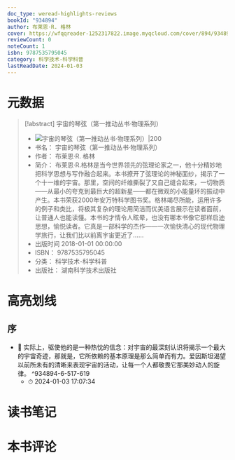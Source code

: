 ```yaml
---
doc_type: weread-highlights-reviews
bookId: "934894"
author: 布莱恩·R. 格林
cover: https://wfqqreader-1252317822.image.myqcloud.com/cover/894/934894/t7_934894.jpg
reviewCount: 0
noteCount: 1
isbn: 9787535795045
category: 科学技术-科学科普
lastReadDate: 2024-01-03
---
```

# 元数据
> [!abstract] 宇宙的琴弦（第一推动丛书·物理系列）
> - ![ 宇宙的琴弦（第一推动丛书·物理系列）|200](https://wfqqreader-1252317822.image.myqcloud.com/cover/894/934894/t7_934894.jpg)
> - 书名： 宇宙的琴弦（第一推动丛书·物理系列）
> - 作者： 布莱恩·R. 格林
> - 简介： 布莱恩·R.格林是当今世界领先的弦理论家之一，他十分精妙地把科学思想与写作融合起来。本书撩开了弦理论的神秘面纱，揭示了一个十一维的宇宙。那里，空间的纤维撕裂了又自己缝合起来，一切物质——从最小的夸克到最巨大的超新星——都在微观的小能量环的振动中产生。本书荣获2000年安万特科学图书奖。格林竭尽所能，运用许多的例子和类比，将极其复杂的理论用简洁而优美语言展示在读者面前，让普通人也能读懂。本书的才情令人眩晕，也没有哪本书像它那样启迪思想，愉悦读者。它真是一部科学的杰作——一次愉快清心的现代物理学旅行，让我们比以前离宇宙更近了……
> - 出版时间 2018-01-01 00:00:00
> - ISBN： 9787535795045
> - 分类： 科学技术-科学科普
> - 出版社： 湖南科学技术出版社

# 高亮划线

## 序


- 📌 实际上，驱使他的是一种热忱的信念：对宇宙的最深刻认识将揭示一个最大的宇宙奇迹，那就是，它所依赖的基本原理是那么简单而有力。爱因斯坦渴望以前所未有的清晰来表现宇宙的活动，让每一个人都敬畏它那美妙动人的旋律。 ^934894-6-517-619
    - ⏱ 2024-01-03 17:07:34 
# 读书笔记

# 本书评论
